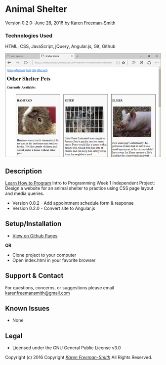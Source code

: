 # Animal Shelter
Version 0.2.0: June 28, 2016
by [Karen Freeman-Smith](https://karenfreemansmith.github.io)

### Technologies Used
HTML, CSS, JavaScript, jQuery, Angular.js, Git, Github

![screenshot of project running](screenshot.png)

## Description
[Learn How to Program](http://learnhowtoprogram.com) Intro to Programming Week 1 Independent Project: Design a website for an animal shelter to practice using CSS page layout and media queries.
* Version 0.0.2 - Add appointment schedule form & response
* Version 0.2.0 - Convert site to Angular.js

## Setup/Installation
* [View on Github Pages](https://karenfreemansmith.github.io/LHP-IntroWk1-AnimalShelter)

 __OR__
* Clone project to your computer
* Open index.html in your favorite browser

## Support & Contact
For questions, concerns, or suggestions please email karenfreemansmith@gmail.com

## Known Issues
* None

## Legal
* Licensed under the GNU General Public License v3.0

Copyright (c) 2016 Copyright _[Karen Freeman-Smith](https://karenfreemansmith.github.io)_ All Rights Reserved.
